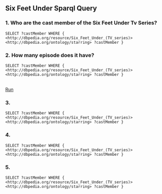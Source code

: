 ## Six Feet Under Sparql Query


### 1. Who are the cast member of the Six Feet Under Tv Series?

`SELECT ?castMember WHERE {
   <http://dbpedia.org/resource/Six_Feet_Under_(TV_series)> <http://dbpedia.org/ontology/starring> ?castMember
}`

### 2. How many episode does it have?


`SELECT ?castMember WHERE {
   <http://dbpedia.org/resource/Six_Feet_Under_(TV_series)> <http://dbpedia.org/ontology/starring> ?castMember
}`

<br>[Run](https://dbpedia.org/sparql?default-graph-uri=http%3A%2F%2Fdbpedia.org&query=SELECT+%3FcastMember+WHERE+%7B%0D%0A+++%3Chttp%3A%2F%2Fdbpedia.org%2Fresource%2FSix_Feet_Under_%28TV_series%29%3E+%3Chttp%3A%2F%2Fdbpedia.org%2Fontology%2Fstarring%3E+%3FcastMember%0D%0A%7D&format=text%2Fhtml&CXML_redir_for_subjs=121&CXML_redir_for_hrefs=&timeout=30000&debug=on&run=+Run+Query+)



### 3. 


`SELECT ?castMember WHERE {
   <http://dbpedia.org/resource/Six_Feet_Under_(TV_series)> <http://dbpedia.org/ontology/starring> ?castMember
}`


### 4. 


`SELECT ?castMember WHERE {
   <http://dbpedia.org/resource/Six_Feet_Under_(TV_series)> <http://dbpedia.org/ontology/starring> ?castMember
}`

### 5. 


`SELECT ?castMember WHERE {
   <http://dbpedia.org/resource/Six_Feet_Under_(TV_series)> <http://dbpedia.org/ontology/starring> ?castMember
}`



